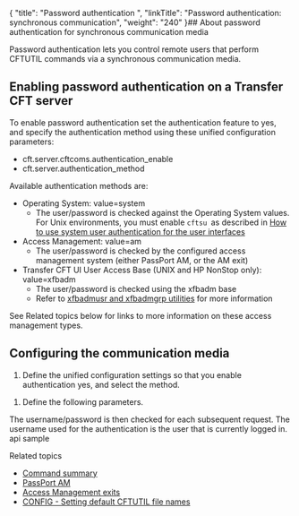 {
    "title": "Password authentication ",
    "linkTitle": "Password authentication: synchronous communication",
    "weight": "240"
}## About password authentication for synchronous communication media

Password authentication lets you control remote users that perform CFTUTIL commands via a synchronous communication media.

<span id="kanchor25"></span>

## Enabling password authentication on a Transfer CFT server

To enable password authentication set the authentication feature to yes, and specify the authentication method using these unified configuration parameters:

-   cft.server.cftcoms.authentication\_enable
-   cft.server.authentication\_method

Available authentication methods are:

-   Operating System: value=system
    -   The user/password is checked against the Operating System values. For Unix environments, you must enable `cftsu `as described in <a href="#Enable2" class="MCXref xref">How to use system user authentication for the user interfaces</a>
-   Access Management: value=am
    -   The user/password is checked by the configured access management system (either PassPort AM, or the AM exit)
-   Transfer CFT UI User Access Base (UNIX and HP NonStop only): value=xfbadm
    -   The user/password is checked using the xfbadm base
    -   Refer to [xfbadmusr and xfbadmgrp utilities](../../../cft_intro_install/unix_install_start_here/run_first_time_ux/use_cft_utilities) for more information

See Related topics below for links to more information on these access management types.

## Configuring the communication media

1.  Define the unified configuration settings so that you enable authentication yes, and select the method.

<!-- -->

1.  Define the following parameters.

The username/password is then checked for each subsequent request. The username used for the authentication is the user that is currently logged in. api sample

Related topics

-   [Command summary](../../command_summary)
-   [PassPort AM](../../../internal_a_m_start_here/about_passport_am)
-   [Access Management exits](../../../internal_a_m_start_here/am_exits)
-   [CONFIG - Setting default CFTUTIL file names](../redefining_cftutil_data_media)
